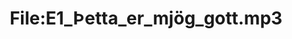 ---
title: File:E1_Þetta_er_mjög_gott.mp3
recording of: Þetta er mjög gott.
reading speed: slow
speaker: E
license: CC0
---